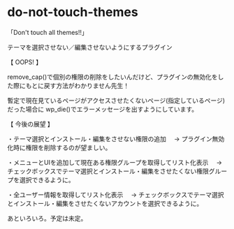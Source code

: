 do-not-touch-themes
===================

「Don't touch all themes!!」

テーマを選択させない／編集させないようにするプラグイン


【 OOPS! 】

remove_cap()で個別の権限の削除をしたいんだけど、プラグインの無効化をした際にもとに戻す方法がわかりません先生！

暫定で現在見ているページがアクセスさせたくないページ(指定しているページ)だった場合に
wp_die()でエラーメッセージを出すようにしています。


【 今後の展望 】

・テーマ選択とインストール・編集をさせない権限の追加
　→ プラグイン無効化時に権限を削除するのが望ましい。

・メニューとUIを追加して現在ある権限グループを取得してリスト化表示
　→ チェックボックスでテーマ選択とインストール・編集をさせたくない権限グループを選択できるように。

・全ユーザー情報を取得してリスト化表示
　→ チェックボックスでテーマ選択とインストール・編集をさせたくないアカウントを選択できるように。

あといろいろ。予定は未定。
